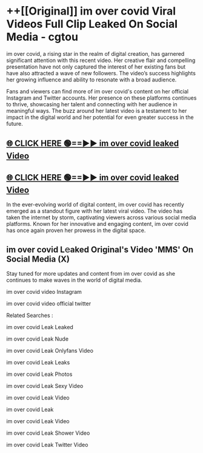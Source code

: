 # ++[[Original]] im over covid Viral Videos Full Clip Leaked On Social Media - cgtou<br>

im over covid, a rising star in the realm of digital creation, has garnered significant attention with this recent video. Her creative flair and compelling presentation have not only captured the interest of her existing fans but have also attracted a wave of new followers. The video’s success highlights her growing influence and ability to resonate with a broad audience.

Fans and viewers can find more of im over covid's content on her official Instagram and Twitter accounts. Her presence on these platforms continues to thrive, showcasing her talent and connecting with her audience in meaningful ways. The buzz around her latest video is a testament to her impact in the digital world and her potential for even greater success in the future.


## [🌐 CLICK HERE 🟢==►► im over covid leaked Video ](https://onlyclips.site?title=im_over_covid&ref=git)

## [🌐 CLICK HERE 🟢==►► im over covid leaked Video ](https://onlyclips.site?title=im_over_covid&ref=git)


In the ever-evolving world of digital content, im over covid has recently emerged as a standout figure with her latest viral video. The video has taken the internet by storm, captivating viewers across various social media platforms. Known for her innovative and engaging content, im over covid has once again proven her prowess in the digital space.



## im over covid L𝚎aked Original's Video 'MMS' On Social Media (X)


Stay tuned for more updates and content from im over covid as she continues to make waves in the world of digital media.

im over covid video Instagram

im over covid video official twitter


Related Searches :

im over covid Leak Leaked

im over covid Leak Nude

im over covid Leak Onlyfans Video

im over covid Leak Leaks

im over covid Leak Photos

im over covid Leak Sexy Video

im over covid Leak Video

im over covid Leak

im over covid Leak Video

im over covid Leak Shower Video

im over covid Leak Twitter Video

